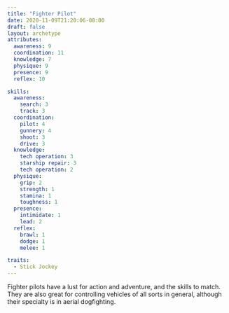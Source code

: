 ```yaml
---
title: "Fighter Pilot"
date: 2020-11-09T21:20:06-08:00
draft: false
layout: archetype
attributes:
  awareness: 9
  coordination: 11
  knowledge: 7
  physique: 9
  presence: 9
  reflex: 10

skills:
  awareness:
    search: 3
    track: 3
  coordination:
    pilot: 4
    gunnery: 4
    shoot: 3
    drive: 3
  knowledge:
    tech operation: 3
    starship repair: 3
    tech operation: 2
  physique:
    grip: 2
    strength: 1
    stamina: 1
    toughness: 1
  presence:
    intimidate: 1
    lead: 2
  reflex:
    brawl: 1
    dodge: 1
    melee: 1

traits:
  - Stick Jockey
---
```


Fighter pilots have a lust for action and adventure, and the skills to match. They are also great for controlling vehicles of all sorts in general, although their specialty is in aerial dogfighting. 
